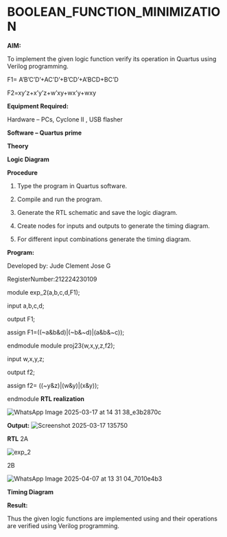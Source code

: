 # BOOLEAN_FUNCTION_MINIMIZATION

**AIM:**

To implement the given logic function verify its operation in Quartus using Verilog programming.

F1= A’B’C’D’+AC’D’+B’CD’+A’BCD+BC’D 

F2=xy’z+x’y’z+w’xy+wx’y+wxy

**Equipment Required:**

Hardware – PCs, Cyclone II , USB flasher

**Software – Quartus prime**

**Theory**

**Logic Diagram**

**Procedure**

1.	Type the program in Quartus software.

2.	Compile and run the program.

3.	Generate the RTL schematic and save the logic diagram.

4.	Create nodes for inputs and outputs to generate the timing diagram.

5.	For different input combinations generate the timing diagram.


**Program:**

  Developed by: Jude Clement Jose G
  
  RegisterNumber:212224230109
  
  module exp_2(a,b,c,d,F1);
  
  input a,b,c,d;
  
  output F1;
  
  assign F1=((~a&b&d)|(~b&~d)|(a&b&~c));
  
  endmodule 
  module proj23(w,x,y,z,f2);
  
  input w,x,y,z;
  
  output f2;
  
  assign f2= ((~y&z)|(w&y)|(x&y));
  
  endmodule
**RTL realization**

![WhatsApp Image 2025-03-17 at 14 31 38_e3b2870c](https://github.com/user-attachments/assets/737436c3-6ca0-49f4-a06f-09a8cad5ea2a)

**Output:**
![Screenshot 2025-03-17 135750](https://github.com/user-attachments/assets/fbc94b03-6b27-4352-932b-866894cdb027)

**RTL**
2A

![exp_2](https://github.com/user-attachments/assets/db543de6-7b99-45d0-8c72-824b1c670015)

2B

![WhatsApp Image 2025-04-07 at 13 31 04_7010e4b3](https://github.com/user-attachments/assets/a8485565-b81f-49a9-b2a6-a2bab8579694)

**Timing Diagram**

**Result:**

Thus the given logic functions are implemented using and their operations are verified using Verilog programming.

